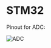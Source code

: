 # STM32

Pinout for ADC:

![ADC](https://github.com/grzeniux/STM32/assets/125094104/e6847843-282b-43f5-b7be-14acf4cec760)
